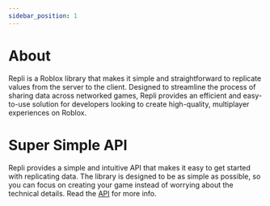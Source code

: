 ```yaml
---
sidebar_position: 1
---
```


# About
 
Repli is a Roblox library that makes it simple and straightforward to replicate values from the server to the client. Designed to streamline the process of sharing data across networked games, Repli provides an efficient and easy-to-use solution for developers looking to create high-quality, multiplayer experiences on Roblox.

# Super Simple API
Repli provides a simple and intuitive API that makes it easy to get started with replicating data. The library is designed to be as simple as possible, so you can focus on creating your game instead of worrying about the technical details.
Read the [API](https://arxk.io/Repli/api/) for more info.